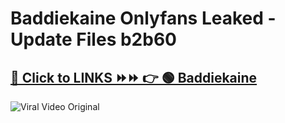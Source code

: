 
 # Baddiekaine Onlyfans Leaked - Update Files b2b60

## <h2><a href="https://clipsfans.com/Baddiekaine&ref=git">🔗 Click to LINKS ⏩⏩ 👉 🟢 Baddiekaine </a></h2>

<a href="https://clipsfans.com/Baddiekaine&ref=git" rel="nofollow" data-target="animated-image.originalLink"><img src="https://i.ibb.co.com/xMMVF88/686577567.gif" alt="Viral Video Original" style="max-width: 100%; display: inline-block;" data-target="animated-image.originalImage"></a>

